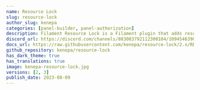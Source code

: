 ```yaml
---
name: Resource Lock
slug: resource-lock
author_slug: kenepa
categories: [panel-builder, panel-authorization]
description: Filament Resource Lock is a Filament plugin that adds resource locking functionality to your site. When a user begins editing a resource, Filament Resource Lock automatically locks the resource to prevent other users from editing it at the same time. The resource will be automatically unlocked after a set period of time, or when the user saves or discards their changes.
discord_url: https://discord.com/channels/883083792112300104/1094546390761341048
docs_url: https://raw.githubusercontent.com/kenepa/resource-lock/2.x/README.md
github_repository: kenepa/resource-lock
has_dark_theme: true
has_translations: true
image: kenepa-resource-lock.jpg
versions: [2, 3]
publish_date: 2023-08-09
---
```

